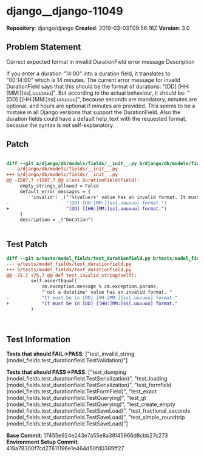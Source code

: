 # django__django-11049

**Repository**: django/django
**Created**: 2019-03-03T09:56:16Z
**Version**: 3.0

## Problem Statement

Correct expected format in invalid DurationField error message
Description
	
If you enter a duration "14:00" into a duration field, it translates to "00:14:00" which is 14 minutes.
The current error message for invalid DurationField says that this should be the format of durations: "[DD] [HH:[MM:]]ss[.uuuuuu]". But according to the actual behaviour, it should be: "[DD] [[HH:]MM:]ss[.uuuuuu]", because seconds are mandatory, minutes are optional, and hours are optional if minutes are provided.
This seems to be a mistake in all Django versions that support the DurationField.
Also the duration fields could have a default help_text with the requested format, because the syntax is not self-explanatory.


## Patch

```diff

diff --git a/django/db/models/fields/__init__.py b/django/db/models/fields/__init__.py
--- a/django/db/models/fields/__init__.py
+++ b/django/db/models/fields/__init__.py
@@ -1587,7 +1587,7 @@ class DurationField(Field):
     empty_strings_allowed = False
     default_error_messages = {
         'invalid': _("'%(value)s' value has an invalid format. It must be in "
-                     "[DD] [HH:[MM:]]ss[.uuuuuu] format.")
+                     "[DD] [[HH:]MM:]ss[.uuuuuu] format.")
     }
     description = _("Duration")
 


```

## Test Patch

```diff
diff --git a/tests/model_fields/test_durationfield.py b/tests/model_fields/test_durationfield.py
--- a/tests/model_fields/test_durationfield.py
+++ b/tests/model_fields/test_durationfield.py
@@ -75,7 +75,7 @@ def test_invalid_string(self):
         self.assertEqual(
             cm.exception.message % cm.exception.params,
             "'not a datetime' value has an invalid format. "
-            "It must be in [DD] [HH:[MM:]]ss[.uuuuuu] format."
+            "It must be in [DD] [[HH:]MM:]ss[.uuuuuu] format."
         )
 
 

```

## Test Information

**Tests that should FAIL→PASS**: ["test_invalid_string (model_fields.test_durationfield.TestValidation)"]

**Tests that should PASS→PASS**: ["test_dumping (model_fields.test_durationfield.TestSerialization)", "test_loading (model_fields.test_durationfield.TestSerialization)", "test_formfield (model_fields.test_durationfield.TestFormField)", "test_exact (model_fields.test_durationfield.TestQuerying)", "test_gt (model_fields.test_durationfield.TestQuerying)", "test_create_empty (model_fields.test_durationfield.TestSaveLoad)", "test_fractional_seconds (model_fields.test_durationfield.TestSaveLoad)", "test_simple_roundtrip (model_fields.test_durationfield.TestSaveLoad)"]

**Base Commit**: 17455e924e243e7a55e8a38f45966d8cbb27c273
**Environment Setup Commit**: 419a78300f7cd27611196e1e464d50fd0385ff27
